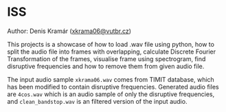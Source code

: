 # ISS

Author: Denis Kramár (xkrama06@vutbr.cz)

This projects is a showcase of how to load .wav file using python, how to split the audio file into frames with overlapping, calculate Discrete Fourier Transformation of the frames, visualise frame using spectrogram, find disruptive frequencies and how to remove them from given audio file.

The input audio sample `xkrama06.wav` comes from TIMIT database, which has been modified to contain disruptive frequencies. Generated audio files are `4cos.wav` which is an audio sample of only the disruptive frequencies, and `clean_bandstop.wav` is an filtered version of the input audio.
